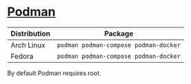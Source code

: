 # [Podman](https://github.com/containers/podman)

| Distribution | Package                               |
| ------------ | ------------------------------------- |
| Arch Linux   | `podman podman-compose podman-docker` |
| Fedora       | `podman podman-compose podman-docker` |

By default Podman requires root.
